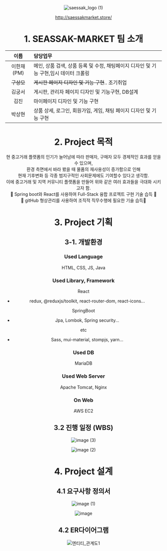 <div align=center>

![saessak_logo (1)](https://github.com/hanjae99/saessak-market/assets/135838386/5e90798b-6160-4662-9405-b5d31512505f)

http://saessakmarket.store/

# 1. SEASSAK-MARKET 팀 소개

|    이름    | 담당업무                                                                              |
| :--------: | :------------------------------------------------------------------------------------ |
| 이한재(PM) | 메인, 상품 검색, 상품 등록 및 수정, 채팅페이지 디자인 및 기능 구현,임시 데이터 크롤링 |
| ~~구상모~~ | ~~게시판 페이지 디자인 및 기능 구현~~.. 조기취업                                      |
|   김궁서   | 게시판, 관리자 페이지 디자인 및 기능구현, DB설계                                      |
|    김진    | 마이페이지 디자인 및 기능 구현                                                        |
|   박상현   | 상품 상세, 로그인, 회원가입, 게임, 채팅 페이지 디자인 및 기능 구현                    |

# 2. Project 목적

현 중고거래 플랫폼의 인기가 늘어남에 따라 판매자, 구매자 모두 경제적인 효과를 얻을수 있으며, </br>
환경 측면에서 바라 봤을 때 물품의 재사용성이 증가함으로 인해</br>현재 기후변화 등 각종 범지구적인 사회문제에도 기여할수 있다고 생각함. </br>
이에 중고거래 및 지역 커뮤니티 플랫폼을 만들어 위와 같은 여러 효과들을 극대화 시키고자 함.</br>
:triangular_flag_on_post: Spring boot와 React를 사용하여 Full-Stack 융합 프로젝트 구현 기술 습득 :triangular_flag_on_post: </br>
:triangular_flag_on_post: gitHub 형상관리를 사용하여 조직적 직무수행에 필요한 기술 습득:triangular_flag_on_post:

# 3. Project 기획

## 3-1. 개발환경

### Used Language

HTML, CSS, JS, Java

### Used Library, Framework

React

- redux, @reduxjs/toolkit, react-router-dom, react-icons...

SpringBoot

- Jpa, Lombok, Spring security...

etc

- Sass, mui-material, stompjs, yarn...

### Used DB

MariaDB

### Used Web Server

Apache Tomcat, Nginx

### On Web

AWS EC2

## 3.2 진행 일정 (WBS)

![image (3)](https://github.com/hanjae99/saessak-market/assets/135838386/82a8d4b2-6753-4115-af9e-05c1f3e3da85)

![image (2)](https://github.com/hanjae99/saessak-market/assets/135838386/51807325-b33f-404f-b139-d4ea58c31160)

# 4. Project 설계

## 4.1 요구사항 정의서

![image (1)](https://github.com/hanjae99/saessak-market/assets/135838386/b5e5470b-92ac-43a7-bea8-162d58d3e13b)

![image](https://github.com/hanjae99/saessak-market/assets/135838386/6e3493ad-39c5-46ea-afc8-1a28b7fcc2c8)

## 4.2 ER다이어그램

![엔티티_관계도1](https://github.com/hanjae99/saessak-market/assets/135838386/62db3dea-d80f-4818-ab24-b65ee739737c)

</div>
